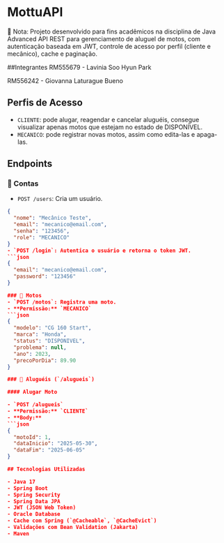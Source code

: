# MottuAPI
📌 Nota: Projeto desenvolvido para fins acadêmicos na disciplina de Java Advanced
API REST para gerenciamento de aluguel de motos, com autenticação baseada em JWT, controle de acesso por perfil (cliente e mecânico), cache e paginação.

##Integrantes
RM555679 - Lavinia Soo Hyun Park

RM556242 - Giovanna Laturague Bueno

## Perfis de Acesso

- `CLIENTE`: pode alugar, reagendar e cancelar aluguéis, consegue visualizar apenas motos que estejam no estado de DISPONÍVEL.
- `MECANICO`: pode registrar novas motos, assim como edita-las e apaga-las.

## Endpoints

### 🔐 Contas
- `POST /users`: Cria um usuário.
```json
{
  "nome": "Mecânico Teste",
  "email": "mecanico@email.com",
  "senha": "123456",
  "role": "MECANICO"
}
- `POST /login`: Autentica o usuário e retorna o token JWT.
```json
{
  "email": "mecanico@email.com",
  "password": "123456"
}

### 🛵 Motos
- `POST /motos`: Registra uma moto.
- **Permissão:** `MECANICO`
```json
{
  "modelo": "CG 160 Start",
  "marca": "Honda",
  "status": "DISPONIVEL",
  "problema": null,
  "ano": 2023,
  "precoPorDia": 89.90
}

### 📅 Aluguéis (`/alugueis`)

#### Alugar Moto

- `POST /alugueis`
- **Permissão:** `CLIENTE`
- **Body:**
```json
{
  "motoId": 1,
  "dataInicio": "2025-05-30",
  "dataFim": "2025-06-05"
}

## Tecnologias Utilizadas

- Java 17
- Spring Boot
- Spring Security
- Spring Data JPA
- JWT (JSON Web Token)
- Oracle Database
- Cache com Spring (`@Cacheable`, `@CacheEvict`)
- Validações com Bean Validation (Jakarta)
- Maven
